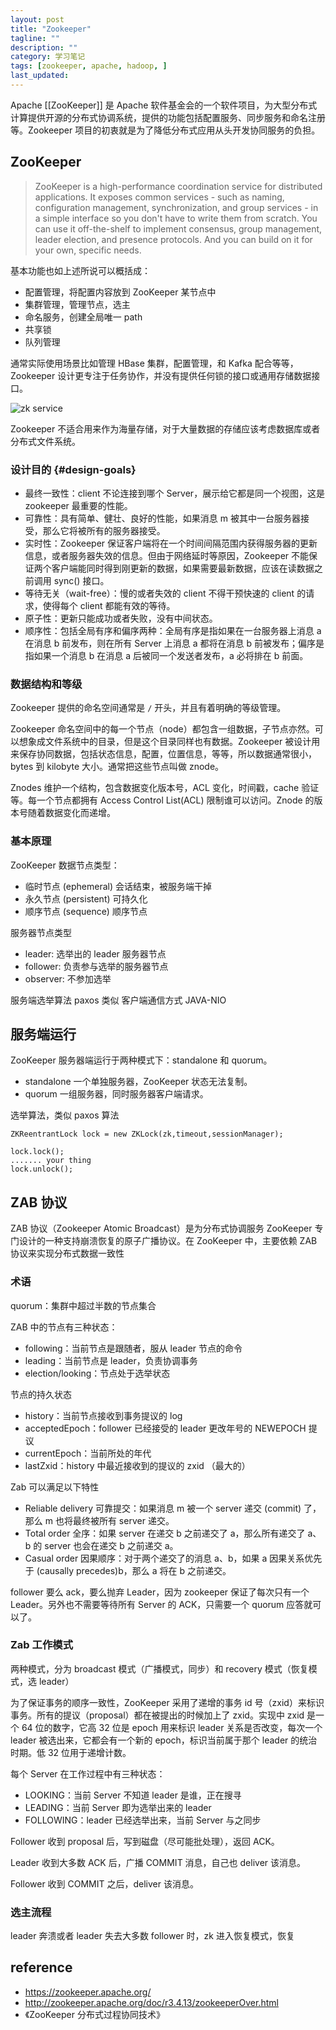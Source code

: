 ```yaml
---
layout: post
title: "Zookeeper"
tagline: ""
description: ""
category: 学习笔记
tags: [zookeeper, apache, hadoop, ]
last_updated:
---
```


Apache [[ZooKeeper]] 是 Apache 软件基金会的一个软件项目，为大型分布式计算提供开源的分布式协调系统，提供的功能包括配置服务、同步服务和命名注册等。Zookeeper 项目的初衷就是为了降低分布式应用从头开发协同服务的负担。

## ZooKeeper

> ZooKeeper is a high-performance coordination service for distributed applications. It exposes common services - such as naming, configuration management, synchronization, and group services - in a simple interface so you don't have to write them from scratch. You can use it off-the-shelf to implement consensus, group management, leader election, and presence protocols. And you can build on it for your own, specific needs.

基本功能也如上述所说可以概括成：

- 配置管理，将配置内容放到 ZooKeeper 某节点中
- 集群管理，管理节点，选主
- 命名服务，创建全局唯一 path
- 共享锁
- 队列管理

通常实际使用场景比如管理 HBase 集群，配置管理，和 Kafka 配合等等，Zookeeper 设计更专注于任务协作，并没有提供任何锁的接口或通用存储数据接口。

![zk service](https://zookeeper.apache.org/doc/r3.4.5/images/zkservice.jpg)

Zookeeper 不适合用来作为海量存储，对于大量数据的存储应该考虑数据库或者分布式文件系统。


### 设计目的 {#design-goals}

- 最终一致性：client 不论连接到哪个 Server，展示给它都是同一个视图，这是 zookeeper 最重要的性能。
- 可靠性：具有简单、健壮、良好的性能，如果消息 m 被其中一台服务器接受，那么它将被所有的服务器接受。
- 实时性：Zookeeper 保证客户端将在一个时间间隔范围内获得服务器的更新信息，或者服务器失效的信息。但由于网络延时等原因，Zookeeper 不能保证两个客户端能同时得到刚更新的数据，如果需要最新数据，应该在读数据之前调用 sync() 接口。
- 等待无关（wait-free）：慢的或者失效的 client 不得干预快速的 client 的请求，使得每个 client 都能有效的等待。
- 原子性：更新只能成功或者失败，没有中间状态。
- 顺序性：包括全局有序和偏序两种：全局有序是指如果在一台服务器上消息 a 在消息 b 前发布，则在所有 Server 上消息 a 都将在消息 b 前被发布；偏序是指如果一个消息 b 在消息 a 后被同一个发送者发布，a 必将排在 b 前面。

### 数据结构和等级
Zookeeper 提供的命名空间通常是 `/` 开头，并且有着明确的等级管理。

Zookeeper 命名空间中的每一个节点（node）都包含一组数据，子节点亦然。可以想象成文件系统中的目录，但是这个目录同样也有数据。Zookeeper 被设计用来保存协同数据，包括状态信息，配置，位置信息，等等，所以数据通常很小，bytes 到 kilobyte 大小。通常把这些节点叫做 znode。

Znodes 维护一个结构，包含数据变化版本号，ACL 变化，时间戳，cache 验证等。每一个节点都拥有 Access Control List(ACL) 限制谁可以访问。Znode 的版本号随着数据变化而递增。

### 基本原理
ZooKeeper 数据节点类型：

- 临时节点 (ephemeral) 会话结束，被服务端干掉
- 永久节点 (persistent) 可持久化
- 顺序节点 (sequence) 顺序节点


服务器节点类型

- leader: 选举出的 leader 服务器节点
- follower: 负责参与选举的服务器节点
- observer: 不参加选举

服务端选举算法 paxos 类似
客户端通信方式 JAVA-NIO

## 服务端运行
ZooKeeper 服务器端运行于两种模式下：standalone 和 quorum。

- standalone 一个单独服务器，ZooKeeper 状态无法复制。
- quorum 一组服务器，同时服务器客户端请求。

选举算法，类似 paxos 算法


    ZKReentrantLock lock = new ZKLock(zk,timeout,sessionManager);

    lock.lock();
    ....... your thing
    lock.unlock();


## ZAB 协议

ZAB 协议（Zookeeper Atomic Broadcast）是为分布式协调服务 ZooKeeper 专门设计的一种支持崩溃恢复的原子广播协议。在 ZooKeeper 中，主要依赖 ZAB 协议来实现分布式数据一致性


### 术语

quorum：集群中超过半数的节点集合

ZAB 中的节点有三种状态：

- following：当前节点是跟随者，服从 leader 节点的命令
- leading：当前节点是 leader，负责协调事务
- election/looking：节点处于选举状态

节点的持久状态

- history：当前节点接收到事务提议的 log
- acceptedEpoch：follower 已经接受的 leader 更改年号的 NEWEPOCH 提议
- currentEpoch：当前所处的年代
- lastZxid：history 中最近接收到的提议的 zxid （最大的）

Zab 可以满足以下特性

- Reliable delivery 可靠提交：如果消息 m 被一个 server 递交 (commit) 了，那么 m 也将最终被所有 server 递交。
- Total order 全序：如果 server 在递交 b 之前递交了 a，那么所有递交了 a、b 的 server 也会在递交 b 之前递交 a。
- Casual order 因果顺序：对于两个递交了的消息 a、b，如果 a 因果关系优先于 (causally precedes)b，那么 a 将在 b 之前递交。


follower 要么 ack，要么抛弃 Leader，因为 zookeeper 保证了每次只有一个 Leader。另外也不需要等待所有 Server 的 ACK，只需要一个 quorum 应答就可以了。


### Zab 工作模式

两种模式，分为 broadcast 模式（广播模式，同步）和 recovery 模式（恢复模式，选 leader）

为了保证事务的顺序一致性，ZooKeeper 采用了递增的事务 id 号（zxid）来标识事务。所有的提议（proposal）都在被提出的时候加上了 zxid。实现中 zxid 是一个 64 位的数字，它高 32 位是 epoch 用来标识 leader 关系是否改变，每次一个 leader 被选出来，它都会有一个新的 epoch，标识当前属于那个 leader 的统治时期。低 32 位用于递增计数。



每个 Server 在工作过程中有三种状态：

- LOOKING：当前 Server 不知道 leader 是谁，正在搜寻
- LEADING：当前 Server 即为选举出来的 leader
- FOLLOWING：leader 已经选举出来，当前 Server 与之同步


Follower 收到 proposal 后，写到磁盘（尽可能批处理），返回 ACK。

Leader 收到大多数 ACK 后，广播 COMMIT 消息，自己也 deliver 该消息。

Follower 收到 COMMIT 之后，deliver 该消息。





### 选主流程

leader 奔溃或者 leader 失去大多数 follower 时，zk 进入恢复模式，恢复




## reference

- <https://zookeeper.apache.org/>
- http://zookeeper.apache.org/doc/r3.4.13/zookeeperOver.html
- 《ZooKeeper 分布式过程协同技术》



